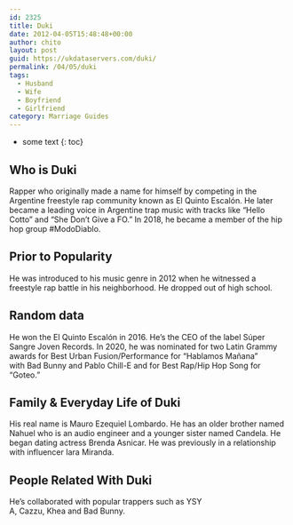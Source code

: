 ```yaml
---
id: 2325
title: Duki
date: 2012-04-05T15:48:48+00:00
author: chito
layout: post
guid: https://ukdataservers.com/duki/
permalink: /04/05/duki
tags:
  - Husband
  - Wife
  - Boyfriend
  - Girlfriend
category: Marriage Guides
---
```


* some text
{: toc}


## Who is  Duki
                  
                  
                  
Rapper who originally made a name for himself by competing in the Argentine freestyle rap community known as El Quinto Escalón. He later became a leading voice in Argentine trap music with tracks like &#8220;Hello Cotto&#8221; and &#8220;She Don&#8217;t Give a FO.&#8221; In 2018, he became a member of the hip hop group #ModoDiablo.
                  
                
                
                
## Prior to Popularity 
                  
                  
                  
He was introduced to his music genre in 2012 when he witnessed a freestyle rap battle in his neighborhood. He dropped out of high school. 
                  
                
                
                
## Random data 
                  
                  
                  
He won the El Quinto Escalón in 2016. He&#8217;s the CEO of the label Súper Sangre Joven Records. In 2020, he was nominated for two Latin Grammy awards for Best Urban Fusion/Performance for &#8220;Hablamos Mañana&#8221; with Bad Bunny and Pablo Chill-E and for Best Rap/Hip Hop Song for &#8220;Goteo.&#8221; 
                  
                
                
                
## Family & Everyday Life of Duki
                  
                  
                  
His real name is Mauro Ezequiel Lombardo. He has an older brother named Nahuel who is an audio engineer and a younger sister named Candela. He began dating actress Brenda Asnicar. He was previously in a relationship with influencer Iara Miranda.  
                  
                
                
                
## People Related With  Duki
                  
                  
                  
He&#8217;s collaborated with popular trappers such as YSY A, Cazzu, Khea and Bad Bunny. 
                  
                
              
            
          
          
          
    
    
  

